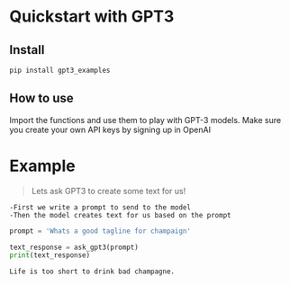 Quickstart with GPT3
================

<!-- WARNING: THIS FILE WAS AUTOGENERATED! DO NOT EDIT! -->

## Install

``` sh
pip install gpt3_examples
```

## How to use

Import the functions and use them to play with GPT-3 models. Make sure
you create your own API keys by signing up in OpenAI

# Example

> Lets ask GPT3 to create some text for us!

    -First we write a prompt to send to the model
    -Then the model creates text for us based on the prompt

``` python
prompt = 'Whats a good tagline for champaign'

text_response = ask_gpt3(prompt)
print(text_response)
```

    Life is too short to drink bad champagne.
